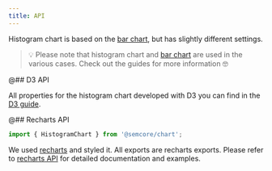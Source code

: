```yaml
---
title: API
---
```


Histogram chart is based on the [bar chart](/data-display/bar-chart), but has slightly different settings.

> 💡 Please note that histogram chart and [bar chart](/data-display/bar-chart) are used in the various cases. Check out the guides for more information 🤓

@## D3 API

All properties for the histogram chart developed with D3 you can find in the [D3 guide](/data-display/d3-chart/d3-chart-api/#addc35).

@## Recharts API

```js
import { HistogramChart } from '@semcore/chart';
```

We used [recharts](http://recharts.org) and styled it. All exports are recharts exports. Please refer to [recharts API](http://recharts.org/en-US/api) for detailed documentation and examples.
